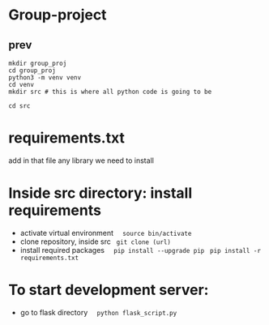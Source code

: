 # Group-project

## prev

```
mkdir group_proj 
cd group_proj
python3 -m venv venv
cd venv
mkdir src # this is where all python code is going to be

cd src
```

# requirements.txt
add in that file any library we need to install

# Inside src directory: install requirements
- activate virtual environment
```  source bin/activate```
- clone repository, inside src
```  git clone (url) ```
- install required packages
```  pip install --upgrade pip```
```  pip install -r requirements.txt ```

# To start development server: 
- go to flask directory
```  python flask_script.py```
